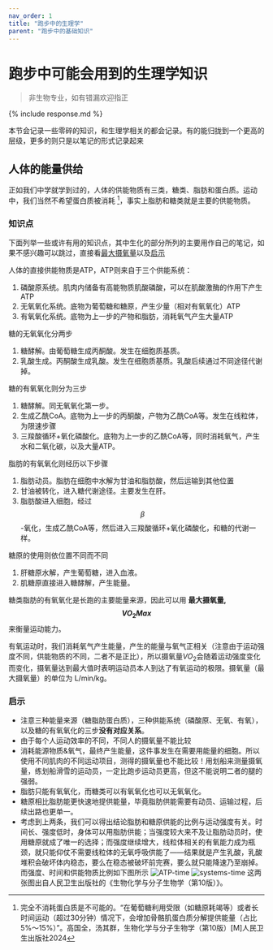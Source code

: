```yaml
---
nav_order: 1
title: "跑步中的生理学"
parent: "跑步中的基础知识"
---
```


# 跑步中可能会用到的生理学知识

> 非生物专业，如有错漏欢迎指正

{% include response.md %}

本节会记录一些零碎的知识，和生理学相关的都会记录。有的能归拢到一个更高的层级，更多的则只是以笔记的形式记录起来

## 人体的能量供给
正如我们中学就学到过的，人体的供能物质有三类，糖类、脂肪和蛋白质。运动中，我们当然不希望蛋白质被消耗 [^protein]，事实上脂肪和糖类就是主要的供能物质。

### 知识点
下面列举一些或许有用的知识点，其中生化的部分所列的主要用作自己的笔记，如果不感兴趣可以跳过，直接看[最大摄氧量](生理学.html#vo2max)以及[启示](生理学.html#remarks)

人体的直接供能物质是ATP，ATP则来自于三个供能系统：
1. 磷酸原系统。肌肉内储备有高能物质肌酸磷酸，可以在肌酸激酶的作用下产生ATP
2. 无氧氧化系统。底物为葡萄糖和糖原，产生少量（相对有氧氧化）ATP
2. 有氧氧化系统。底物为上一步的产物和脂肪，消耗氧气产生大量ATP

糖的无氧氧化分两步
1. 糖酵解。由葡萄糖生成丙酮酸。发生在细胞质基质。
2. 乳酸生成。丙酮酸生成乳酸。发生在细胞质基质。乳酸后续通过不同途径代谢掉。

糖的有氧氧化则分为三步
1. 糖酵解。同无氧氧化第一步。
2. 生成乙酰CoA。底物为上一步的丙酮酸，产物为乙酰CoA等。发生在线粒体，为限速步骤
3. 三羧酸循环+氧化磷酸化。底物为上一步的乙酰CoA等，同时消耗氧气，产生水和二氧化碳，以及大量ATP。

脂肪的有氧氧化则经历以下步骤
1. 脂肪动员。脂肪在细胞中水解为甘油和脂肪酸，然后运输到其他位置
2. 甘油被转化，进入糖代谢途径。主要发生在肝。
3. 脂肪酸进入细胞，经过$$\beta$$-氧化，生成乙酰CoA等，然后进入三羧酸循环+氧化磷酸化，和糖的代谢一样。

糖原的使用则依位置不同而不同
1. 肝糖原水解，产生葡萄糖，进入血液。
2. 肌糖原直接进入糖酵解，产生能量。

<a name="vo2max"></a>
糖类脂肪的有氧氧化是长跑的主要能量来源，因此可以用 **最大摄氧量, $$VO_{2}Max$$** 来衡量运动能力。

有氧运动时，我们消耗氧气产生能量，产生的能量与氧气正相关（注意由于运动强度不同，供能物质的不同，二者不是正比），所以摄氧量$VO_2$会随着运动强度变化而变化，摄氧量达到最大值时表明运动员本人到达了有氧运动的极限。摄氧量（最大摄氧量）的单位为 L/min/kg。

[^protein]: 完全不消耗蛋白质是不可能的。“在葡萄糖利用受限（如糖原耗竭等）或者长时间运动（超过30分钟）情况下，会增加骨骼肌蛋白质分解提供能量（占比5%～15%）”。高国全，汤其群，生物化学与分子生物学（第10版）[M]人民卫生出版社2024

<a name="remarks"></a>
### 启示
- 注意三种能量来源（糖脂肪蛋白质），三种供能系统（磷酸原、无氧、有氧），以及糖的有氧氧化的三步**没有对应关系**。
- 由于每个人运动效率的不同，不同人的摄氧量不能比较
- 消耗能源物质&氧气，最终产生能量，这件事发生在需要用能量的细胞。所以使用不同肌肉的不同运动项目，测得的摄氧量也不能比较！用划船来测量摄氧量，练划船滑雪的运动员，一定比跑步运动员更高，但这不能说明二者的腿的强弱。
- 脂肪只能有氧氧化，而糖类可以有氧氧化也可以无氧氧化。
- 糖原相比脂肪能更快速地提供能量，毕竟脂肪供能需要有动员、运输过程，后续出路也更单一。
- 考虑到上两条，我们可以得出结论脂肪和糖原供能的比例与运动强度有关。时间长、强度低时，身体可以用脂肪供能；当强度较大来不及让脂肪动员时，使用糖原就成了唯一的选择；而强度继续增大，线粒体相关的有氧能力成为瓶颈，就只能仰仗不需要线粒体的无氧呼吸供能了——结果就是产生乳酸，乳酸堆积会破坏体内稳态，要么在稳态被破坏前完赛，要么就只能降速乃至崩掉。而强度、时间和供能物质比例如下图所示
![ATP-time](/imgs/running/basic/fig27-8_ATP-time.png)
![systems-time](/imgs/running/basic/fig27-9_systems-time.png)
这两张图出自人民卫生出版社的《生物化学与分子生物学（第10版）》。